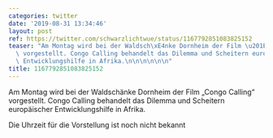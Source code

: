 ```yaml
---
categories: twitter
date: '2019-08-31 13:34:46'
layout: post
ref: https://twitter.com/schwarzlichtwue/status/1167792851083825152
teaser: "Am Montag wird bei der Waldsch\xE4nke Dornheim der Film \u201ECongo Calling\u201C\
  \ vorgestellt. Congo Calling behandelt das Dilemma und Scheitern europ\xE4ischer\
  \ Entwicklungshilfe in Afrika.\n\n\n\n\n\n"
title: 1167792851083825152
---
```

Am Montag wird bei der Waldschänke Dornheim der Film „Congo Calling“ vorgestellt. Congo Calling behandelt das Dilemma und Scheitern europäischer Entwicklungshilfe in Afrika.






Die Uhrzeit für die Vorstellung ist noch nicht bekannt